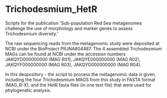 # Trichodesmium_HetR
Scripts for the publication 'Sub-population Red Sea metagenomes challenge the use of morphology and marker genes to assess Trichodesmium diversity.'

The raw sequencing reads from the metagenomic study were deposited at NCBI under the BioProject PRJNA804487. The 4 assembled Trichodesmium MAGs can be found at NCBI under the accession numbers JAKQYD000000000 (MAG R01), JAKQYE000000000 (MAG R02), JAKQYF000000000 (MAG R03), JAKQYG000000000 (MAG R04). 

In this despository - the script to process the metagenomic data is given, including the four Trichodesmium MAGS from this study in FASTA format (MAG_R-X), and the HetR fasta files (in one text file) that were used for phylogenetic analysis. 
